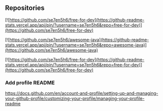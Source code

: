 ## Repositories
[![https://github.com/se7en5h6/free-for-dev](https://github-readme-stats.vercel.app/api/pin/?username=se7en5h6&repo=free-for-dev)](https://github.com/se7en5h6/free-for-dev)

[![https://github.com/se7en5h6/awesome-java](https://github-readme-stats.vercel.app/api/pin/?username=se7en5h6&repo=awesome-java)](https://github.com/se7en5h6/awesome-java)

[![https://github.com/se7en5h6/free-for-dev](https://github-readme-stats.vercel.app/api/pin/?username=se7en5h6&repo=free-for-dev)](https://github.com/se7en5h6/free-for-dev)

### Add profile README
https://docs.github.com/en/account-and-profile/setting-up-and-managing-your-github-profile/customizing-your-profile/managing-your-profile-readme
